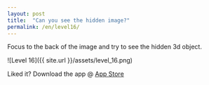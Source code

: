 ```yaml
---
layout: post
title:  "Can you see the hidden image?"
permalink: /en/level16/
---
```

Focus to the back of the image and try to see the hidden 3d object.

![Level 16]({{ site.url }}/assets/level_16.png)

Liked it? Download the app @ [App Store][app_store] 

[app_store]: http://appstore.com